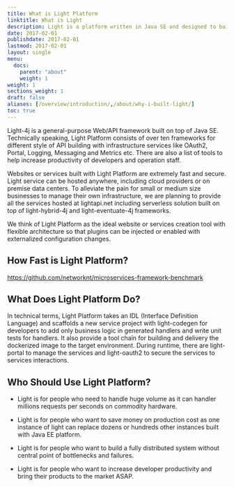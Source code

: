 ```yaml
---
title: What is Light Platform
linktitle: What is Light
description: Light is a platform written in Java SE and designed to build cloud native Web/API with different options.
date: 2017-02-01
publishdate: 2017-02-01
lastmod: 2017-02-01
layout: single
menu:
  docs:
    parent: "about"
    weight: 1
weight: 1
sections_weight: 1
draft: false
aliases: [/overview/introduction/,/about/why-i-built-light/]
toc: true
---
```


Light-4j is a general-purpose Web/API framework built on top of Java SE. Technically speaking, Light Platform consists of over ten frameworks for different style of API building with infrastructure services like OAuth2, Portal, Logging, Messaging and Metrics etc. There are also a list of tools to help increase productivity of developers and operation staff. 

Websites or services built with Light Platform are extremely fast and secure. Light service can be hosted anywhere, including cloud providers or on premise data centers. To alleviate the pain for small or medium size businesses to manage their own infrastructure, we are planning to provide all the services hosted at lightapi.net
including serverless solution built on top of light-hybrid-4j and light-eventuate-4j frameworks. 

We think of Light Platform as the ideal website or services creation tool with flexible architecture so that plugins can be injected or enabled with externalized configuration changes. 

## How Fast is Light Platform?

https://github.com/networknt/microservices-framework-benchmark

## What Does Light Platform Do?

In technical terms, Light Platform takes an IDL (Interface Definition Language) and 
scaffolds a new service project with light-codegen for developers to add only business 
logic in generated handlers and write unit tests for handlers. It also provide a tool
chain for building and delivery the dockerized image to the target environment. During
runtime, there are light-portal to manage the services and light-oauth2 to secure the
services to services interactions. 

## Who Should Use Light Platform?

* Light is for people who need to handle huge volume as it can handler millions requests
per seconds on commodity hardware. 

* Light is for people who want to save money on production cost as one instance of light
can replace dozens or hundreds other instances built with Java EE platform. 

* Light is for people who want to build a fully distributed system without central point
of bottlenecks and failures. 

* Light is for people who want to increase developer productivity and bring their products
to the market ASAP.
